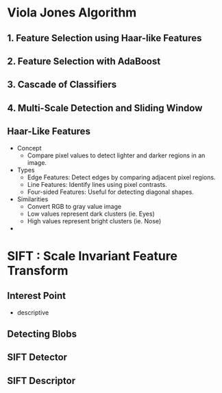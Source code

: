 # Viola Jones Algorithm 
## 1. Feature Selection using Haar-like Features 
## 2. Feature Selection with AdaBoost 
## 3. Cascade of Classifiers 
## 4. Multi-Scale Detection and Sliding Window 

## Haar-Like Features 
- Concept 
	- Compare pixel values to detect lighter and darker regions in an image. 
- Types 
	- Edge Features: Detect edges by comparing adjacent pixel regions. 
	- Line Features: Identify lines using pixel contrasts. 
	- Four-sided Features: Useful for detecting diagonal shapes. 
- Similarities 
	- Convert RGB to gray value image 
	- Low values represent dark clusters (ie. Eyes) 
	- High values represent bright clusters (ie. Nose) 
- 

# SIFT : Scale Invariant Feature Transform 
## Interest Point 
- descriptive 
## Detecting Blobs 
## SIFT Detector 
## SIFT Descriptor 
